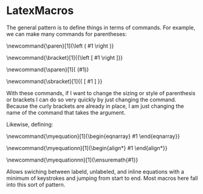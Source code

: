 # LatexMacros

The general pattern is to define things in terms of commands. For example, we can make many commands for parentheses:


\newcommand{\paren}[1]{\left ( #1 \right )}

\newcommand{\bracket}[1]{{\left [ #1 \right ]}}

\newcommand{\sparen}[1]{ (#1)}

\newcommand{\sbracket}[1]{{ [ #1  ] }}


With these commands, if I want to change the sizing or style of parenthesis or brackets I can do so very quickly by just changing the command. Because the curly brackets are already in place, I am just changing the name of the command that takes the argument. 

Likewise, defining:

\newcommand{\myequation}[1]{\begin{eqnarray} #1 \end{eqnarray}}

\newcommand{\myequationn}[1]{\begin{align*} #1 \end{align*}}

\newcommand{\myequationnn}[1]{\ensuremath{#1}}

Allows swiching between labeld, unlabeled, and inline equations with a minimum of keystrokes and jumping from start to end. Most macros here fall into this sort of pattern. 

